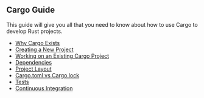 ## Cargo Guide

This guide will give you all that you need to know about how to use Cargo to
develop Rust projects.

* [Why Cargo Exists](02-01-why-cargo-exists.html)
* [Creating a New Project](02-02-creating-a-new-project.html)
* [Working on an Existing Cargo Project](02-03-working-on-an-existing-project.html)
* [Dependencies](02-04-dependencies.html)
* [Project Layout](02-05-project-layout.html)
* [Cargo.toml vs Cargo.lock](02-06-cargo-toml-vs-cargo-lock.html)
* [Tests](02-07-tests.html)
* [Continuous Integration](02-08-continuous-integration.html)
